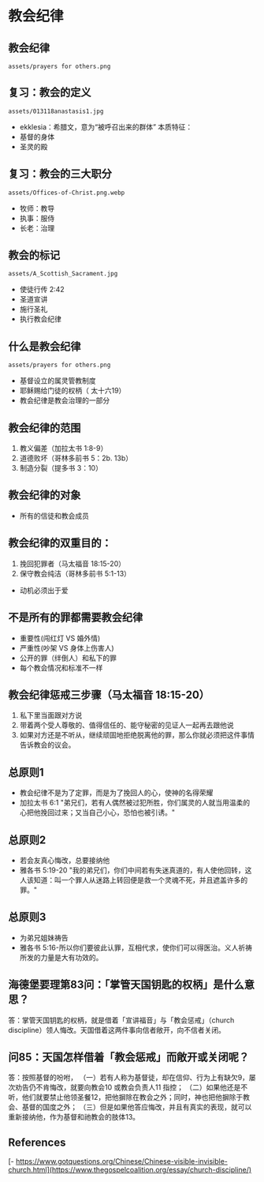 # 教会纪律

## 教会纪律
`assets/prayers for others.png`

## 复习：教会的定义
`assets/013118anastasis1.jpg`
- ekklesia：希腊文，意为“被呼召出来的群体”
本质特征：
- 基督的身体
- 圣灵的殿

## 复习：教会的三大职分
`assets/Offices-of-Christ.png.webp`
- 牧师：教导
- 执事：服侍
- 长老：治理


## 教会的标记
`assets/A_Scottish_Sacrament.jpg`
- 使徒行传 2:42
- 圣道宣讲
- 施行圣礼
- 执行教会纪律


## 什么是教会纪律
`assets/prayers for others.png`
- 基督设立的属灵管教制度
- 耶稣赐给门徒的权柄（ 太十六19）
- 教会纪律是教会治理的一部分


## 教会纪律的范围
1. 教义偏差（加拉太书 1:8-9）
2. 道德败坏（哥林多前书 5：2b. 13b）
3. 制造分裂（提多书 3：10）

## 教会纪律的对象
- 所有的信徒和教会成员

## 教会纪律的双重目的：
1. 挽回犯罪者（马太福音 18:15-20）
2. 保守教会纯洁（哥林多前书 5:1-13）
- 动机必须出于爱

## 不是所有的罪都需要教会纪律
- 重要性(闯红灯 VS 婚外情)
- 严重性(吵架 VS 身体上伤害人)
- 公开的罪（绊倒人）和私下的罪
- 每个教会情况和标准不一样

## 教会纪律惩戒三步骤（马太福音 18:15-20）
1. 私下里当面跟对方说
2. 带着两个受人尊敬的、值得信任的、能守秘密的见证人一起再去跟他说
3. 如果对方还是不听从，继续顽固地拒绝脱离他的罪，那么你就必须把这件事情告诉教会的议会。

## 总原则1
- 教会纪律不是为了定罪，而是为了挽回人的心，使神的名得荣耀
- 加拉太书 6:1
"弟兄们，若有人偶然被过犯所胜，你们属灵的人就当用温柔的心把他挽回过来；又当自己小心，恐怕也被引诱。"

## 总原则2
- 若会友真心悔改，总要接纳他
- 雅各书 5:19-20
"我的弟兄们，你们中间若有失迷真道的，有人使他回转，这人该知道：叫一个罪人从迷路上转回便是救一个灵魂不死，并且遮盖许多的罪。"

## 总原则3
- 为弟兄姐妹祷告
- 雅各书 5:16-所以你们要彼此认罪，互相代求，使你们可以得医治。义人祈祷所发的力量是大有功效的。

## 海德堡要理第83问：「掌管天国钥匙的权柄」是什么意思？
答：掌管天国钥匙的权柄，就是借着「宣讲福音」与「教会惩戒」（church discipline）领人悔改。天国借着这两件事向信者敞开，向不信者关闭。

## 问85：天国怎样借着「教会惩戒」而敞开或关闭呢？
答：按照基督的吩咐，
（一）若有人称为基督徒，却在信仰、行为上有缺欠9，屡次劝告仍不肯悔改，就要向教会10 或教会负责人11 指控；
（二）如果他还是不听，他们就要禁止他领圣餐12，把他摒除在教会之外；同时，神也把他摒除于教会、基督的国度之外；
（三）但是如果他答应悔改，并且有真实的表现，就可以重新接纳他，作为基督和祂教会的肢体13。

## References
[- https://www.gotquestions.org/Chinese/Chinese-visible-invisible-church.html](https://www.thegospelcoalition.org/essay/church-discipline/)